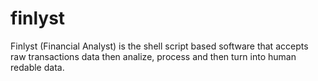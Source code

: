 # finlyst
Finlyst (Financial Analyst) is the shell script based software that accepts raw transactions data then analize, process and then turn into human redable data.
